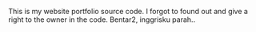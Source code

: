 This is my website portfolio source code. I forgot to found out and give a right to the owner in the code. Bentar2, inggrisku parah..
